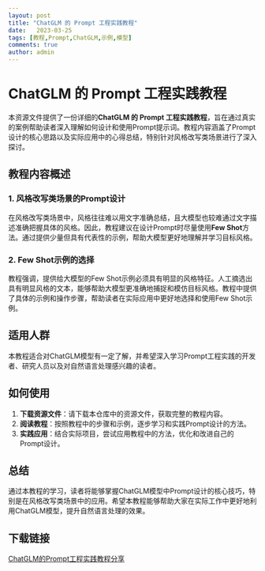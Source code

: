 ```yaml
---
layout: post
title: "ChatGLM 的 Prompt 工程实践教程"
date:   2023-03-25
tags: [教程,Prompt,ChatGLM,示例,模型]
comments: true
author: admin
---
```

# ChatGLM 的 Prompt 工程实践教程

本资源文件提供了一份详细的**ChatGLM 的 Prompt 工程实践教程**，旨在通过真实的案例帮助读者深入理解如何设计和使用Prompt提示词。教程内容涵盖了Prompt设计的核心思路以及实际应用中的心得总结，特别针对风格改写类场景进行了深入探讨。

## 教程内容概述

### 1. 风格改写类场景的Prompt设计

在风格改写类场景中，风格往往难以用文字准确总结，且大模型也较难通过文字描述准确把握具体的风格。因此，教程建议在设计Prompt时尽量使用**Few Shot**方法。通过提供少量但具有代表性的示例，帮助大模型更好地理解并学习目标风格。

### 2. Few Shot示例的选择

教程强调，提供给大模型的Few Shot示例必须具有明显的风格特征。人工摘选出具有明显风格的文本，能够帮助大模型更准确地捕捉和模仿目标风格。教程中提供了具体的示例和操作步骤，帮助读者在实际应用中更好地选择和使用Few Shot示例。

## 适用人群

本教程适合对ChatGLM模型有一定了解，并希望深入学习Prompt工程实践的开发者、研究人员以及对自然语言处理感兴趣的读者。

## 如何使用

1. **下载资源文件**：请下载本仓库中的资源文件，获取完整的教程内容。
2. **阅读教程**：按照教程中的步骤和示例，逐步学习和实践Prompt设计的方法。
3. **实践应用**：结合实际项目，尝试应用教程中的方法，优化和改进自己的Prompt设计。

## 总结

通过本教程的学习，读者将能够掌握ChatGLM模型中Prompt设计的核心技巧，特别是在风格改写类场景中的应用。希望本教程能够帮助大家在实际工作中更好地利用ChatGLM模型，提升自然语言处理的效果。

## 下载链接

[ChatGLM的Prompt工程实践教程分享](https://pan.quark.cn/s/e4a0843785e5)